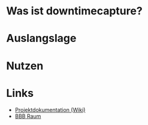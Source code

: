 # Was ist downtimecapture?

# Auslangslage

# Nutzen

# Links
* [Projektdokumentation (Wiki)](https://inf-git.fh-rosenheim.de/sep-wif-23/downtimecapture/-/wikis/home)
* [BBB Raum](https://conference.th-rosenheim.de/mar-jhv-rxj-pgz)
